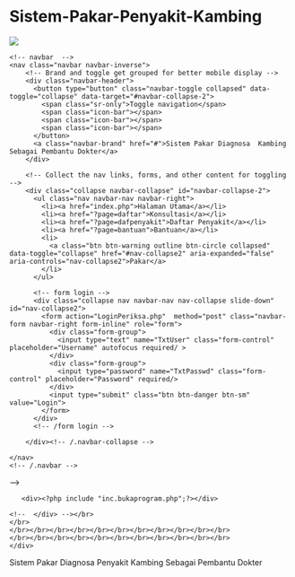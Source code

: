 # Sistem-Pakar-Penyakit-Kambing
<!DOCTYPE html>
<html>
<head>
    <meta charset="utf-8" />
    <title>Sistem Pakar Kambing</title>
    <meta name="viewport" content="width=device-width, initial-scale=1.0" />
    <link rel="stylesheet" type="text/css" href="css/style.css" />
    <link rel="stylesheet" type="text/css" href="css/buttons.css" />
    <script type="text/javascript" src="js/jquery.js"></script>
    <script type="text/javascript" src="js/bootstrap.js"></script>
</head>
<body>
<div class="body">
    <div class="container">

<!-- header start -->
<div class="atas">
<div class="logo">
             <a href="index.php"><img src="images/logox.png"></a>
         </div>
</div>
<!-- header end -->
 
    <!-- navbar  -->
    <nav class="navbar navbar-inverse">
        <!-- Brand and toggle get grouped for better mobile display -->
        <div class="navbar-header">
          <button type="button" class="navbar-toggle collapsed" data-toggle="collapse" data-target="#navbar-collapse-2">
            <span class="sr-only">Toggle navigation</span>
            <span class="icon-bar"></span>
            <span class="icon-bar"></span>
            <span class="icon-bar"></span>
          </button>
          <a class="navbar-brand" href="#">Sistem Pakar Diagnosa  Kambing Sebagai Pembantu Dokter</a>
        </div>

        <!-- Collect the nav links, forms, and other content for toggling -->
        <div class="collapse navbar-collapse" id="navbar-collapse-2">
          <ul class="nav navbar-nav navbar-right">
            <li><a href="index.php">Halaman Utama</a></li>
            <li><a href="?page=daftar">Konsultasi</a></li>
            <li><a href="?page=dafpenyakit">Daftar Penyakit</a></li>
            <li><a href="?page=bantuan">Bantuan</a></li>
            <li>
              <a class="btn btn-warning outline btn-circle collapsed"  data-toggle="collapse" href="#nav-collapse2" aria-expanded="false" aria-controls="nav-collapse2">Pakar</a>
            </li>
          </ul>

          <!-- form login -->
          <div class="collapse nav navbar-nav nav-collapse slide-down" id="nav-collapse2">
            <form action="LoginPeriksa.php"  method="post" class="navbar-form navbar-right form-inline" role="form">
              <div class="form-group">
                <input type="text" name="TxtUser" class="form-control" placeholder="Username" autofocus required/ >
              </div>
              <div class="form-group">
                <input type="password" name="TxtPasswd" class="form-control" placeholder="Password" required/>
              </div>
              <input type="submit" class="btn btn-danger btn-sm" value="Login">
            </form>
          </div>
          <!-- /form login -->

        </div><!-- /.navbar-collapse -->

    </nav>
    <!-- /.navbar -->
<div class="garis"></div>
 
   <div class="content">
   <div class="isi"> -->
        
       <div><?php include "inc.bukaprogram.php";?></div>

    <!--  </div> --></br>
    </br>
    </br></br></br></br></br></br></br></br></br></br></br>
    </br></br></br></br></br></br></br></br></br></br></br>
    </div>
</div>
<div class="garis2"></div>



<!-- footer start -->
<div class="bawah"><div class="copy">
            <p> Sistem Pakar Diagnosa Penyakit Kambing Sebagai Pembantu Dokter </p>
        </div>
    </div>
<!-- footer end -->


</div>
</body>
</html>
